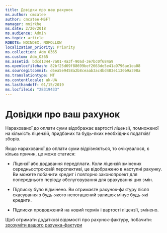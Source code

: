 ```yaml
---
title: Довідки про ваш рахунок
ms.author: cmcatee
author: cmcatee-MSFT
manager: mnirkhe
ms.date: 2/20/2018
ms.audience: Admin
ms.topic: article
ROBOTS: NOINDEX, NOFOLLOW
localization_priority: Priority
ms.collection: Adm_O365
ms.custom: Adm_O365
ms.assetid: bdcd1344-7a01-4a3f-90ad-3e7bc0f684a9
ms.openlocfilehash: 82bf25d69f88699bef2663de5e41a9796ae1ea08
ms.sourcegitcommit: d6ea5e9458a2b8ceaab3ac4bd483e1130b9a398a
ms.translationtype: MT
ms.contentlocale: uk-UA
ms.lasthandoff: 01/15/2019
ms.locfileid: "28319433"
---
```

# <a name="help-understanding-your-bill"></a>Довідки про ваш рахунок

Нарахованої до оплати суми відображає вартості ліцензії, помноженої на кількість ліцензій, придбаних та будь-яких необхідних податків/зборів.
  
Якщо нарахованої до оплати суми відрізняється, то очікувалося, є кілька причин, це може статися:
  
- Ліцензії або додавання передплати. Коли ліцензій змінених середньостроковій перспективі, це відображено в наступні рахунку. Ви можете побачити кредит і повторно законопроект для попереднього періоду обслуговування для врахування цих змін.
    
- Підписку було відмінено. Ви отримаєте рахунок-фактуру після скасування з будь-якого непогашений залишок мінус будь-які кредити.
    
- Підписки продовжений на новий термін і вартості ліцензії, змінено.
    
Щоб отримати додаткові відомості про рахунок-фактуру, побачити: [зрозуміти вашого рахунка-фактури](https://support.office.com/article/0724b428-fb59-4962-8c37-6674166d7507)
  

